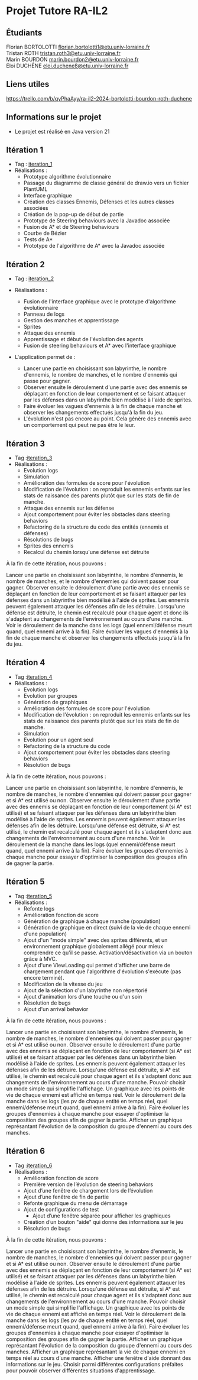 # Projet Tutore RA-IL2
## Étudiants
Florian BORTOLOTTI florian.bortolotti1@etu.univ-lorraine.fr \
Tristan ROTH tristan.roth3@etu.univ-lorraine.fr \
Marin BOURDON marin.bourdon2@etu.univ-lorraine.fr \
Eloi DUCHÊNE eloi.duchene8@etu.univ-lorraine.fr 
## Liens utiles
https://trello.com/b/qyPhaAyy/ra-il2-2024-bortolotti-bourdon-roth-duchene

## Informations sur le projet
 - Le projet est réalisé en Java version 21

## Itération 1 
 - Tag : [iteration_1](https://github.com/ED54000/Projet_Tutore_RA-IL2_BOURDON_BORTOLOTTI_ROTH_DUCHENE/releases/tag/It%C3%A9ration_1)
 - Réalisations :
     - Prototype algorithme évolutionnaire 
	 - Passage du diagramme de classe général de draw.io vers un fichier PlantUML
     - Interface graphique
	 - Création des classes Ennemis, Défenses et les autres classes associées
	 - Création de la pop-up de début de partie
	 - Prototype de Steering behaviours avec la Javadoc associée 
	 - Fusion de A* et de Steering behaviours
	 - Courbe de Bézier
	 - Tests de A*
     - Prototype de l'algorithme de A* avec la Javadoc associée

    
## Itération 2 
- Tag : [iteration_2](https://github.com/ED54000/Projet_Tutore_RA-IL2_BOURDON_BORTOLOTTI_ROTH_DUCHENE/releases/tag/It%C3%A9ration_2)
- Réalisations :
  - Fusion de l'interface graphique avec le prototype d'algorithme évolutionnaire
  - Panneau de logs
  - Gestion des manches et apprentissage
  - Sprites
  - Attaque des ennemis
  - Apprentissage et début de l'évolution des agents
  - Fusion de steering behaviours et A* avec l'interface graphique

- L'application permet de : 
	- Lancer une partie en choisissant son labyrinthe, le nombre d'ennemis, le nombre de manches, et le nombre d'ennemis qui passe pour gagner.
	- Observer ensuite le déroulement d'une partie avec des ennemis se déplaçant en fonction de leur comportement et se faisant attaquer par les défenses dans un labyrinthe bien modélisé à l'aide de sprites.
	- Faire évoluer les vagues d'ennemis à la fin de chaque manche et observer les changements effectués jusqu'à la fin du jeu.
 	- L'évolution n'est pas encore au point. Cela génère des ennemis avec un comportement qui peut ne pas être le leur.

 
 ## Itération 3 
 - Tag :[iteration_3](https://github.com/ED54000/Projet_Tutore_RA-IL2_BOURDON_BORTOLOTTI_ROTH_DUCHENE/releases/tag/It%C3%A9ration_3)
- Réalisations : 
	- Evolution logs
	- Simulation 
	- Amélioration des formules de score pour l'évolution
	- Modification de l'évolution : on reproduit les ennemis enfants sur les stats de naissance des parents plutôt que sur les stats de fin de manche.
	- Attaque des ennemis sur les défense
	- Ajout comportement pour éviter les obstacles dans steering behaviors
	- Refactoring de la structure du code des entités (ennemis et défenses)
	- Résolutions de bugs
	- Sprites des ennemis
	- Recalcul du chemin lorsqu'une défense est détruite 

À la fin de cette itération, nous pouvons : 

Lancer une partie en choisissant son labyrinthe, le nombre d'ennemis, le nombre de manches, et le nombre d'ennemies qui doivent passer pour gagner.
Observer ensuite le déroulement d'une partie avec des ennemis se déplaçant en fonction de leur comportement et se faisant attaquer par les défenses dans un labyrinthe bien modélisé à l'aide de sprites. Les ennemis peuvent également attaquer les défenses afin de les détruire. Lorsqu'une défense est détruite, le chemin est recalculé pour chaque agent et donc ils s'adaptent au changements de l'environnement au cours d'une manche. Voir le déroulement de la manche dans les logs (quel ennemi/défense meurt quand, quel ennemi arrive à la fin). 
Faire évoluer les vagues d'ennemis à la fin de chaque manche et observer les changements effectués jusqu'à la fin du jeu.


 ## Itération 4 
  - Tag :[iteration_4](https://github.com/ED54000/Projet_Tutore_RA-IL2_BOURDON_BORTOLOTTI_ROTH_DUCHENE/releases/tag/It%C3%A9ration_4)
- Réalisations : 
	- Evolution logs
	- Evolution par groupes
	- Génération de graphiques
	- Amélioration des formules de score pour l'évolution
	- Modification de l'évolution : on reproduit les ennemis enfants sur les stats de naissance des parents plutôt que sur les stats de fin de manche.
	- Simulation
	- Evolution pour un agent seul
	- Refactoring de la structure du code
	- Ajout comportement pour éviter les obstacles dans steering behaviors
	- Résolution de bugs


À la fin de cette itération, nous pouvons : 

Lancer une partie en choisissant son labyrinthe, le nombre d'ennemis, le nombre de manches, le nombre d'ennemies qui doivent passer pour gagner 
et si A* est utilisé ou non.
Observer ensuite le déroulement d'une partie avec des ennemis se déplaçant en fonction de leur comportement (si A* est utilisé) et se faisant attaquer 
par les défenses dans un labyrinthe bien modélisé à l'aide de sprites. Les ennemis peuvent également attaquer les défenses afin de les détruire. 
Lorsqu'une défense est détruite, si A* est utilisé, le chemin est recalculé pour chaque agent et ils s'adaptent donc aux changements de l'environnement 
au cours d'une manche. Voir le déroulement de la manche dans les logs (quel ennemi/défense meurt quand, quel ennemi arrive à la fin). 
Faire évoluer les groupes d'ennemies à chaque manche pour essayer d'optimiser la composition des groupes afin de gagner la partie.


 ## Itération 5
  - Tag :[iteration_5](https://github.com/ED54000/Projet_Tutore_RA-IL2_BOURDON_BORTOLOTTI_ROTH_DUCHENE/releases/tag/It%C3%A9ration_5)
- Réalisations : 
	- Refonte logs
	- Amélioration fonction de score
	- Génération de graphique à chaque manche (population)
	- Génération de graphique en direct (suivi de la vie de chaque ennemi d'une population)
	- Ajout d'un "mode simple" avec des sprites différents, et un environnement graphique globalement allégé pour mieux comprendre ce qu'il se passe. Activation/désactivation via un bouton grâce à MVC.
	- Ajout d'une ViewLoading qui permet d'afficher une barre de chargement pendant que l'algorithme d'évolution s'exécute (pas encore terminé).
	- Modification de la vitesse du jeu 
	- Ajout de la sélection d'un labyrinthe non répertorié 
	- Ajout d'animation lors d'une touche ou d'un soin
	- Résolution de bugs
	- Ajout d'un arrival behavior


À la fin de cette itération, nous pouvons : 

Lancer une partie en choisissant son labyrinthe, le nombre d'ennemis, le nombre de manches, le nombre d'ennemies qui doivent passer pour gagner 
et si A* est utilisé ou non.
Observer ensuite le déroulement d'une partie avec des ennemis se déplaçant en fonction de leur comportement (si A* est utilisé) et se faisant attaquer 
par les défenses dans un labyrinthe bien modélisé à l'aide de sprites. Les ennemis peuvent également attaquer les défenses afin de les détruire. 
Lorsqu'une défense est détruite, si A* est utilisé, le chemin est recalculé pour chaque agent et ils s'adaptent donc aux changements de l'environnement 
au cours d'une manche. Pouvoir choisir un mode simple qui simplifie l'affichage. Un graphique avec les points de vie de chaque ennemi est affiché en temps réel.
Voir le déroulement de la manche dans les logs (les pv de chaque entité en temps réel, quel ennemi/défense meurt quand, quel ennemi arrive à la fin). 
Faire évoluer les groupes d'ennemies à chaque manche pour essayer d'optimiser la composition des groupes afin de gagner la partie.
Afficher un graphique représantant l'évolution de la composition du groupe d'ennemi au cours des manches.


## Itération 6
  - Tag :[iteration_6]()
- Réalisations : 
	- Amélioration fonction de score
	- Première version de l’évolution de steering behaviors
	- Ajout d’une fenêtre de chargement lors de l’évolution
	- Ajout d’une fenêtre de fin de partie
	- Refonte graphique du menu de démarrage
	- Ajout de configurations de test
    	- Ajout d’une fenêtre séparée pour afficher les graphiques
	- Création d’un bouton "aide" qui donne des informations sur le jeu
	- Résolution de bugs


À la fin de cette itération, nous pouvons : 

Lancer une partie en choisissant son labyrinthe, le nombre d'ennemis, le nombre de manches, le nombre d'ennemies qui doivent passer pour gagner 
et si A* est utilisé ou non.
Observer ensuite le déroulement d'une partie avec des ennemis se déplaçant en fonction de leur comportement (si A* est utilisé) et se faisant attaquer 
par les défenses dans un labyrinthe bien modélisé à l'aide de sprites. Les ennemis peuvent également attaquer les défenses afin de les détruire. 
Lorsqu'une défense est détruite, si A* est utilisé, le chemin est recalculé pour chaque agent et ils s'adaptent donc aux changements de l'environnement 
au cours d'une manche. Pouvoir choisir un mode simple qui simplifie l'affichage. Un graphique avec les points de vie de chaque ennemi est affiché en temps réel.
Voir le déroulement de la manche dans les logs (les pv de chaque entité en temps réel, quel ennemi/défense meurt quand, quel ennemi arrive à la fin). 
Faire évoluer les groupes d'ennemies à chaque manche pour essayer d'optimiser la composition des groupes afin de gagner la partie.
Afficher un graphique représantant l'évolution de la composition du groupe d'ennemi au cours des manches.
Afficher un graphique représantant la vie de chaque ennemi en temps réel au cours d'une manche.
Afficher une fenêtre d'aide donnant des informations sur le jeu.
Choisir parmi différentes configurations préfaites pour pouvoir observer différentes situations d'apprentissage.
